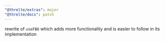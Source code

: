 ```yaml
---
"@threlte/extras": major
"@threlte/docs": patch
---
```


rewrite of `useFBO` which adds more functionality and is easier to follow in its implementation
